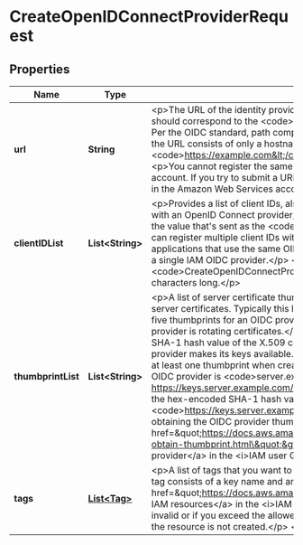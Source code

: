 

# CreateOpenIDConnectProviderRequest


## Properties

| Name | Type | Description | Notes |
|------------ | ------------- | ------------- | -------------|
|**url** | **String** | &lt;p&gt;The URL of the identity provider. The URL must begin with &lt;code&gt;https://&lt;/code&gt; and should correspond to the &lt;code&gt;iss&lt;/code&gt; claim in the provider&#39;s OpenID Connect ID tokens. Per the OIDC standard, path components are allowed but query parameters are not. Typically the URL consists of only a hostname, like &lt;code&gt;https://server.example.org&lt;/code&gt; or &lt;code&gt;https://example.com&lt;/code&gt;. The URL should not contain a port number. &lt;/p&gt; &lt;p&gt;You cannot register the same provider multiple times in a single Amazon Web Services account. If you try to submit a URL that has already been used for an OpenID Connect provider in the Amazon Web Services account, you will get an error.&lt;/p&gt; |  |
|**clientIDList** | **List&lt;String&gt;** | &lt;p&gt;Provides a list of client IDs, also known as audiences. When a mobile or web app registers with an OpenID Connect provider, they establish a value that identifies the application. This is the value that&#39;s sent as the &lt;code&gt;client_id&lt;/code&gt; parameter on OAuth requests.&lt;/p&gt; &lt;p&gt;You can register multiple client IDs with the same provider. For example, you might have multiple applications that use the same OIDC provider. You cannot register more than 100 client IDs with a single IAM OIDC provider.&lt;/p&gt; &lt;p&gt;There is no defined format for a client ID. The &lt;code&gt;CreateOpenIDConnectProviderRequest&lt;/code&gt; operation accepts client IDs up to 255 characters long.&lt;/p&gt; |  [optional] |
|**thumbprintList** | **List&lt;String&gt;** | &lt;p&gt;A list of server certificate thumbprints for the OpenID Connect (OIDC) identity provider&#39;s server certificates. Typically this list includes only one entry. However, IAM lets you have up to five thumbprints for an OIDC provider. This lets you maintain multiple thumbprints if the identity provider is rotating certificates.&lt;/p&gt; &lt;p&gt;The server certificate thumbprint is the hex-encoded SHA-1 hash value of the X.509 certificate used by the domain where the OpenID Connect provider makes its keys available. It is always a 40-character string.&lt;/p&gt; &lt;p&gt;You must provide at least one thumbprint when creating an IAM OIDC provider. For example, assume that the OIDC provider is &lt;code&gt;server.example.com&lt;/code&gt; and the provider stores its keys at https://keys.server.example.com/openid-connect. In that case, the thumbprint string would be the hex-encoded SHA-1 hash value of the certificate used by &lt;code&gt;https://keys.server.example.com.&lt;/code&gt; &lt;/p&gt; &lt;p&gt;For more information about obtaining the OIDC provider thumbprint, see &lt;a href&#x3D;\&quot;https://docs.aws.amazon.com/IAM/latest/UserGuide/identity-providers-oidc-obtain-thumbprint.html\&quot;&gt;Obtaining the thumbprint for an OpenID Connect provider&lt;/a&gt; in the &lt;i&gt;IAM user Guide&lt;/i&gt;.&lt;/p&gt; |  |
|**tags** | [**List&lt;Tag&gt;**](Tag.md) | &lt;p&gt;A list of tags that you want to attach to the new IAM OpenID Connect (OIDC) provider. Each tag consists of a key name and an associated value. For more information about tagging, see &lt;a href&#x3D;\&quot;https://docs.aws.amazon.com/IAM/latest/UserGuide/id_tags.html\&quot;&gt;Tagging IAM resources&lt;/a&gt; in the &lt;i&gt;IAM User Guide&lt;/i&gt;.&lt;/p&gt; &lt;note&gt; &lt;p&gt;If any one of the tags is invalid or if you exceed the allowed maximum number of tags, then the entire request fails and the resource is not created.&lt;/p&gt; &lt;/note&gt; |  [optional] |



